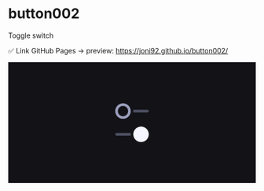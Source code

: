 # button002
Toggle switch


✅ Link GitHub Pages -> preview: https://joni92.github.io/button002/


![preview.png](https://github.com/Joni92/button002/blob/main/preview01.png)
